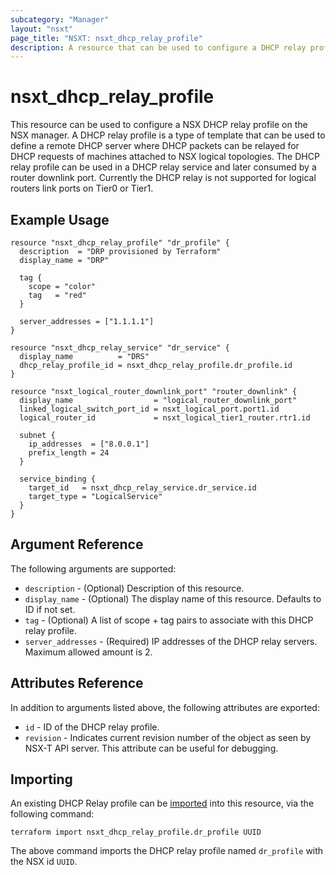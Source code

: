```yaml
---
subcategory: "Manager"
layout: "nsxt"
page_title: "NSXT: nsxt_dhcp_relay_profile"
description: A resource that can be used to configure a DHCP relay profile on NSX.
---
```


# nsxt_dhcp_relay_profile

This resource can be used to configure a NSX DHCP relay profile on the NSX manager.
A DHCP relay profile is a type of template that can be used to define a remote DHCP server
where DHCP packets can be relayed for DHCP requests of machines attached to NSX logical topologies.
The DHCP relay profile can be used in a DHCP relay service and later consumed by a router
downlink port.
Currently the DHCP relay is not supported for logical routers link ports on Tier0 or Tier1.

## Example Usage

```hcl
resource "nsxt_dhcp_relay_profile" "dr_profile" {
  description  = "DRP provisioned by Terraform"
  display_name = "DRP"

  tag {
    scope = "color"
    tag   = "red"
  }

  server_addresses = ["1.1.1.1"]
}

resource "nsxt_dhcp_relay_service" "dr_service" {
  display_name          = "DRS"
  dhcp_relay_profile_id = nsxt_dhcp_relay_profile.dr_profile.id
}

resource "nsxt_logical_router_downlink_port" "router_downlink" {
  display_name                  = "logical_router_downlink_port"
  linked_logical_switch_port_id = nsxt_logical_port.port1.id
  logical_router_id             = nsxt_logical_tier1_router.rtr1.id

  subnet {
    ip_addresses  = ["8.0.0.1"]
    prefix_length = 24
  }

  service_binding {
    target_id   = nsxt_dhcp_relay_service.dr_service.id
    target_type = "LogicalService"
  }
}
```

## Argument Reference

The following arguments are supported:

* `description` - (Optional) Description of this resource.
* `display_name` - (Optional) The display name of this resource. Defaults to ID if not set.
* `tag` - (Optional) A list of scope + tag pairs to associate with this DHCP relay profile.
* `server_addresses` - (Required) IP addresses of the DHCP relay servers. Maximum allowed amount is 2.


## Attributes Reference

In addition to arguments listed above, the following attributes are exported:

* `id` - ID of the DHCP relay profile.
* `revision` - Indicates current revision number of the object as seen by NSX-T API server. This attribute can be useful for debugging.

## Importing

An existing DHCP Relay profile can be [imported][docs-import] into this resource, via the following command:

[docs-import]: https://www.terraform.io/cli/import

```
terraform import nsxt_dhcp_relay_profile.dr_profile UUID
```

The above command imports the DHCP relay profile named `dr_profile` with the NSX id `UUID`.

